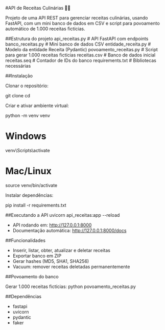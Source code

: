 #API de Receitas Culinárias 🍰🍲

Projeto de uma API REST para gerenciar receitas culinárias, usando FastAPI, com um mini banco de dados em CSV e script para povoamento automático de 1.000 receitas fictícias.

##Estrutura do projeto
api_receitas.py         # API FastAPI com endpoints
banco_receitas.py       # Mini banco de dados CSV
entidade_receita.py     # Modelo da entidade Receita (Pydantic)
povoamento_receitas.py  # Script para gerar 1.000 receitas fictícias
receitas.csv            # Banco de dados inicial
receitas.seq            # Contador de IDs do banco
requirements.txt        # Bibliotecas necessárias

##Instalação

Clonar o repositório:

git clone <link-do-seu-repo>
cd <nome-da-pasta>


Criar e ativar ambiente virtual:

python -m venv venv
# Windows
venv\Scripts\activate
# Mac/Linux
source venv/bin/activate


Instalar dependências:

pip install -r requirements.txt

##Executando a API
uvicorn api_receitas:app --reload


- API rodando em: http://127.0.0.1:8000
- Documentação automática: http://127.0.0.1:8000/docs

##Funcionalidades

- Inserir, listar, obter, atualizar e deletar receitas
- Exportar banco em ZIP
- Gerar hashes (MD5, SHA1, SHA256)
- Vacuum: remover receitas deletadas permanentemente

##Povoamento do banco

Gerar 1.000 receitas fictícias:
python povoamento_receitas.py

##Dependências

- fastapi
- uvicorn
- pydantic
- faker
